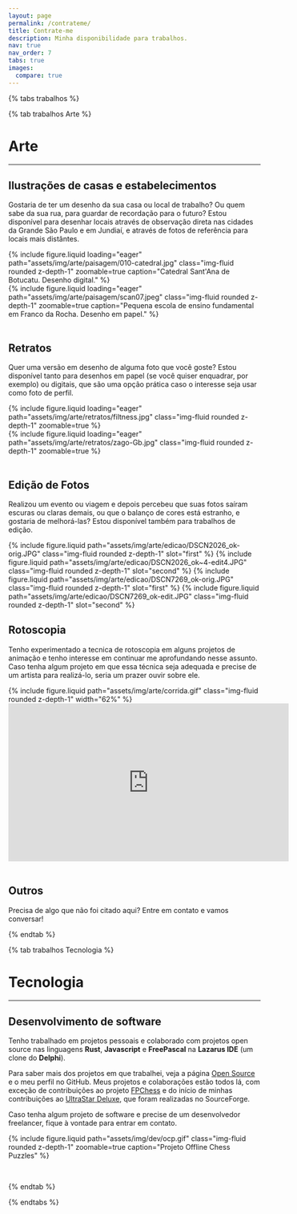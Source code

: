 ```yaml
---
layout: page
permalink: /contrateme/
title: Contrate-me
description: Minha disponibilidade para trabalhos.
nav: true
nav_order: 7
tabs: true
images:
  compare: true
---
```

{% tabs trabalhos %}

{% tab trabalhos Arte %}

# Arte

----

## Ilustrações de casas e estabelecimentos

Gostaria de ter um desenho da sua casa ou local de trabalho? Ou quem sabe da sua rua, para guardar de recordação para o futuro? Estou disponível para desenhar locais através de observação direta nas cidades da Grande São Paulo e em Jundiaí, e através de fotos de referência para locais mais distântes.

<div class="row mt-3">
    <div class="col-sm mt-3 mt-md-0">
        {% include figure.liquid loading="eager" path="assets/img/arte/paisagem/010-catedral.jpg" class="img-fluid rounded z-depth-1" zoomable=true caption="Catedral Sant'Ana de Botucatu. Desenho digital." %}
    </div>
    <div class="col-sm mt-3 mt-md-0">
        {% include figure.liquid loading="eager" path="assets/img/arte/paisagem/scan07.jpeg" class="img-fluid rounded z-depth-1" zoomable=true caption="Pequena escola de ensino fundamental em Franco da Rocha. Desenho em papel." %}
    </div>
</div>

<br>

## Retratos

Quer uma versão em desenho de alguma foto que você goste? Estou disponível tanto para desenhos em papel (se você quiser enquadrar, por exemplo) ou digitais, que são uma opção prática caso o interesse seja usar como foto de perfil.

<div class="row mt-3">
    <div class="col-sm mt-3 mt-md-0">
        {% include figure.liquid loading="eager" path="assets/img/arte/retratos/filtness.jpg" class="img-fluid rounded z-depth-1" zoomable=true %}
    </div>
    <div class="col-sm mt-3 mt-md-0">
        {% include figure.liquid loading="eager" path="assets/img/arte/retratos/zago-Gb.jpg" class="img-fluid rounded z-depth-1" zoomable=true %}
    </div>
</div>

<br>

## Edição de Fotos

Realizou um evento ou viagem e depois percebeu que suas fotos saíram escuras ou claras demais, ou que o balanço de cores está estranho, e gostaria de melhorá-las? Estou disponível também para trabalhos de edição.

<img-comparison-slider>
  {% include figure.liquid path="assets/img/arte/edicao/DSCN2026_ok-orig.JPG" class="img-fluid rounded z-depth-1" slot="first" %}
  {% include figure.liquid path="assets/img/arte/edicao/DSCN2026_ok~4-edit4.JPG" class="img-fluid rounded z-depth-1" slot="second" %}
</img-comparison-slider>

<img-comparison-slider>
  {% include figure.liquid path="assets/img/arte/edicao/DSCN7269_ok-orig.JPG" class="img-fluid rounded z-depth-1" slot="first" %}
  {% include figure.liquid path="assets/img/arte/edicao/DSCN7269_ok-edit.JPG" class="img-fluid rounded z-depth-1" slot="second" %}
</img-comparison-slider>

<br>

## Rotoscopia

Tenho experimentado a tecnica de rotoscopia em alguns projetos de animação e tenho interesse em continuar me aprofundando nesse assunto. Caso tenha algum projeto em que essa técnica seja adequada e precise de um artista para realizá-lo, seria um prazer ouvir sobre ele.

<div class="row mt-3">
    <div class="col-sm mt-3 mt-md-0">
        {% include figure.liquid path="assets/img/arte/corrida.gif" class="img-fluid rounded z-depth-1" width="62%" %}
    </div>
    <div class="col-sm mt-3 mt-md-0">
      <iframe width="560" height="315" src="https://www.youtube.com/embed/NsPOq4QZtak?si=wvJ-vAYW9Xy0OCuu" title="YouTube video player" frameborder="0" allow="accelerometer; autoplay; clipboard-write; encrypted-media; gyroscope; picture-in-picture; web-share" referrerpolicy="strict-origin-when-cross-origin" allowfullscreen></iframe>
    </div>
</div>

<br>

## Outros

Precisa de algo que não foi citado aqui? Entre em contato e vamos conversar!

{% endtab %}

{% tab trabalhos Tecnologia %}

# Tecnologia

----

## Desenvolvimento de software

Tenho trabalhado em projetos pessoais e colaborado com projetos open source nas linguagens **Rust**, **Javascript** e **FreePascal** na **Lazarus IDE** (um clone do **Delphi**).

Para saber mais dos projetos em que trabalhei, veja a página [Open Source](/repositories) e o meu perfil no GitHub. Meus projetos e colaborações estão todos lá, com exceção de contribuições ao projeto [FPChess](https://wiki.freepascal.org/fpChess) e do início de minhas contribuições ao [UltraStar Deluxe](https://usdx.eu/), que foram realizadas no SourceForge.

Caso tenha algum projeto de software e precise de um desenvolvedor freelancer, fique à vontade para entrar em contato.

{% include figure.liquid path="assets/img/dev/ocp.gif" class="img-fluid rounded z-depth-1" zoomable=true caption="Projeto Offline Chess Puzzles" %}

<br>

{% endtab %}

{% endtabs %}
